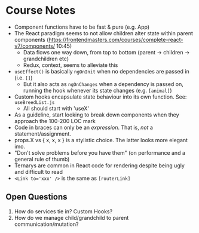 # Course Notes

* Component functions have to be fast & pure (e.g. App)
* The React paradigm seems to not allow children alter state within parent components (https://frontendmasters.com/courses/complete-react-v7/components/ 10:45)
    * Data flows one way down, from top to bottom (parent -> children -> grandchildren etc)
    * Redux, context, seems to alleviate this
* `useEffect()` is basically `ngOnInit` when no dependencies are passed in (i.e. `[]`)
    * But it also acts as `ngOnChanges` when a dependency is passed on, running the hook whenever its state changes (e.g. `[animal]`)
* Custom hooks encapsulate state behaviour into its own function. See: `useBreedList.js`
    * All should start with 'useX'
* As a guideline, start looking to break down components when they approach the 100-200 LOC mark
* Code in braces can only be an *expression*. That is, *not* a statement/assignment.
* props.X vs { x, x, x } is a stylistic choice. The latter looks more elegant imo.
* "Don't solve problems before you have them" (on performance and a general rule of thumb)
* Ternarys are common in React code for rendering despite being ugly and difficult to read
* `<Link to='xxx' />` is the same as `[routerLink]`

## Open Questions
1. How do services tie in? Custom Hooks?
2. How do we manage child/grandchild to parent communication/mutation?